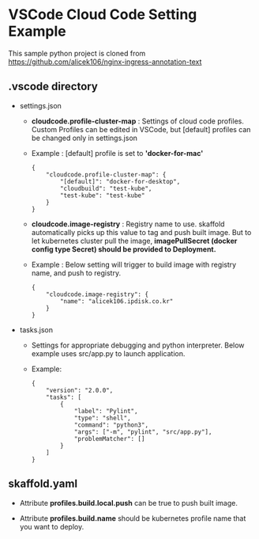 # VSCode Cloud Code Setting Example 

This sample python project is cloned from https://github.com/alicek106/nginx-ingress-annotation-text
## .vscode directory

- settings.json

  - **cloudcode.profile-cluster-map** : Settings of cloud code profiles. Custom Profiles can be edited in VSCode, but [default] profiles can be changed only in settings.json

  - Example : [default] profile is set to **'docker-for-mac'**

    ```
    {
        "cloudcode.profile-cluster-map": {
            "[default]": "docker-for-desktop",
            "cloudbuild": "test-kube",
            "test-kube": "test-kube"
        }
    }
    ```

  - **cloudcode.image-registry** : Registry name to use. skaffold automatically picks up this value to tag and push built image. But to let kubernetes cluster pull the image, **imagePullSecret (docker config type Secret) should be provided to Deployment.** 

  - Example : Below setting will trigger to build image with registry name, and push to registry.

    ```
    {
        "cloudcode.image-registry": {
            "name": "alicek106.ipdisk.co.kr"
        }
    }
    ```

    

- tasks.json

  - Settings for appropriate debugging and python interpreter. Below example uses src/app.py to launch application.

  - Example:

    ```
    {
        "version": "2.0.0",
        "tasks": [
            {
                "label": "Pylint",
                "type": "shell",
                "command": "python3",
                "args": ["-m", "pylint", "src/app.py"],
                "problemMatcher": []
            }
        ]
    }
    ```

    

## skaffold.yaml

- Attribute **profiles.build.local.push** can be true to push built image.

- Attribute **profiles.build.name** should be kubernetes profile name that you want to deploy.
